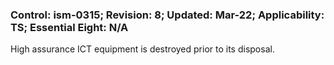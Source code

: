 ### Control: ism-0315; Revision: 8; Updated: Mar-22; Applicability: TS; Essential Eight: N/A
<p>High assurance ICT equipment is destroyed prior to its disposal.</p>